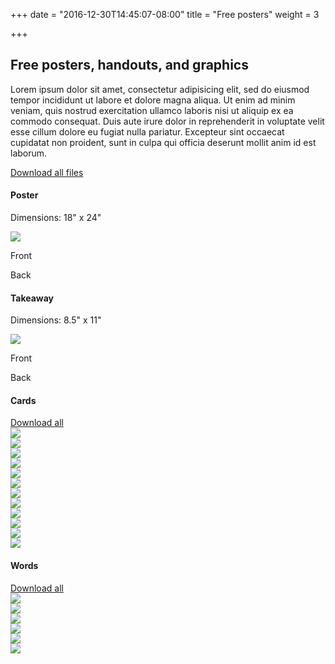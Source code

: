 +++
date = "2016-12-30T14:45:07-08:00"
title = "Free posters"
weight = 3

+++

<h2 class="mt2 mb3">Free posters, handouts, and graphics</h2>

Lorem ipsum dolor sit amet, consectetur adipisicing elit, sed do eiusmod tempor incididunt ut labore et dolore magna aliqua. Ut enim ad minim veniam, quis nostrud exercitation ullamco laboris nisi ut aliquip ex ea commodo consequat. Duis aute irure dolor in reprehenderit in voluptate velit esse cillum dolore eu fugiat nulla pariatur. Excepteur sint occaecat cupidatat non proident, sunt in culpa qui officia deserunt mollit anim id est laborum.

<div>

  <div class="clearfix mt4">
    <a href="/pdf/loveisaction_all-files.zip" target="_blank">Download all files</a>
  </div>


  <div class="clearfix mt4">
    <div class="col-12 mb2">
      <h4>Poster</h4>
      <p>Dimensions: 18" x 24"</p>
    </div>
    <div class="col-12">
      <div class="sm-col sm-col-12 md-col-6">
        <a href="/pdf/loveisaction_poster.pdf" target="_blank"><img class="border" src="/img/poster.svg"></a>
      </div>
    </div>
    <div class="sm-col-12 md-col-6">
      <div class="col-6-override">
        <p class="center">Front</p>
      </div>
      <div class="col-6-override">
        <p class="center">Back</p>
      </div>
    </div>
  </div>


  <div class="clearfix mt4">
    <div class="col-12 mb2">
      <h4>Takeaway</h4>
      <p>Dimensions: 8.5" x 11"</p>
    </div>
    <div class="sm-col sm-col-12 md-col-6">
      <a href="/pdf/loveisaction_takeaway.pdf" target="_blank"><img class="border" src="/img/takeaway.svg"></a>
    </div>
    <div class="sm-col-12 md-col-6">
      <div class="col-6-override">
        <p class="center">Front</p>
      </div>
      <div class="col-6-override">
        <p class="center">Back</p>
      </div>
    </div>
  </div>



  <div class="clearfix mt4">
    <div class="col-12 mb2">
      <h4>Cards</h4>
    </div>
    <div>
      <a href="/pdf/loveisaction_cards.pdf" target="_blank">Download all</a>
    </div>
    <div class="sm-col sm-col-4 md-col-2 p2">
      <a href="/pdf/loveisaction.pdf" target="_blank"><img src="/img/logo.svg"></a>
    </div>
    <div class="sm-col sm-col-4 md-col-2">
      <a href="/pdf/loveisaction_ask.pdf" target="_blank"><img src="/img/ask.svg"></a>
    </div>
    <div class="sm-col sm-col-4 md-col-2">
      <a href="/pdf/loveisaction_care.pdf" target="_blank"><img src="/img/care.svg"></a>
    </div>
    <div class="sm-col sm-col-4 md-col-2">
      <a href="/pdf/loveisaction_help.pdf" target="_blank"><img src="/img/help.svg"></a>
    </div>
    <div class="sm-col sm-col-4 md-col-2">
      <a href="/pdf/loveisaction_learn.pdf" target="_blank"><img src="/img/learn.svg"></a>
    </div>
    <div class="sm-col sm-col-4 md-col-2">
      <a href="/pdf/loveisaction_persevere.pdf" target="_blank"><img src="/img/persevere.svg"></a>
    </div>
    <div class="sm-col sm-col-4 md-col-2">
      <a href="/pdf/loveisaction_protect.pdf" target="_blank"><img src="/img/protect.svg"></a>
    </div>
    <div class="sm-col sm-col-4 md-col-2">
      <a href="/pdf/loveisaction_respect.pdf" target="_blank"><img src="/img/respect.svg"></a>
    </div>
    <div class="sm-col sm-col-4 md-col-2">
      <a href="/pdf/loveisaction_share.pdf" target="_blank"><img src="/img/share.svg"></a>
    </div>
    <div class="sm-col sm-col-4 md-col-2">
      <a href="/pdf/loveisaction_show-up.pdf" target="_blank"><img src="/img/show-up.svg"></a>
    </div>
    <div class="sm-col sm-col-4 md-col-2">
      <a href="/pdf/loveisaction_speak-up.pdf" target="_blank"><img src="/img/speak-up.svg"></a>
    </div>
    <div class="sm-col sm-col-4 md-col-2">
      <a href="/pdf/loveisaction_support.pdf" target="_blank"><img src="/img/support.svg"></a>
    </div>
  </div>



  <div class="clearfix mt4">
    <div class="col-12 mb2">
      <h4>Words</h4>
    </div>
    <div>
      <a href="/pdf/loveisaction_words.pdf" target="_blank">Download all</a>
    </div>
    <div class="sm-col sm-col-6 md-col-4 p2">
      <a href="/pdf/loveisaction_words-01.pdf" target="_blank"><img class="border" src="/img/words01.svg"></a>
    </div>
    <div class="sm-col sm-col-6 md-col-4 p2">
      <a href="/pdf/loveisaction_words-02.pdf" target="_blank"><img class="border" src="/img/words02.svg"></a>
    </div>
    <div class="sm-col sm-col-6 md-col-4 p2">
      <a href="/pdf/loveisaction_words-03.pdf" target="_blank"><img class="border" src="/img/words03.svg"></a>
    </div>
    <div class="sm-col sm-col-6 md-col-4 p2">
      <a href="/pdf/loveisaction_words-04.pdf" target="_blank"><img class="border" src="/img/words04.svg"></a>
    </div>
    <div class="sm-col sm-col-6 md-col-4 p2">
      <a href="/pdf/loveisaction_words-05.pdf" target="_blank"><img class="border" src="/img/words05.svg"></a>
    </div>
    <div class="sm-col sm-col-6 md-col-4 p2">
      <a href="/pdf/loveisaction_words-06.pdf" target="_blank"><img class="border" src="/img/words06.svg"></a>
    </div>
  </div>

</div>
